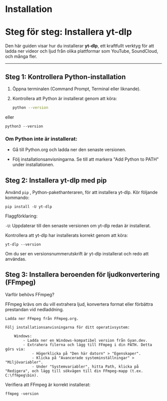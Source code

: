 # Installation

# Steg för steg: Installera yt-dlp

Den här guiden visar hur du installerar **yt-dlp**, ett kraftfullt verktyg för att ladda ner videor och ljud från olika plattformar som YouTube, SoundCloud, och många fler.

---

## **Steg 1: Kontrollera Python-installation**

1. Öppna terminalen (Command Prompt, Terminal eller liknande).
2. Kontrollera att Python är installerat genom att köra:

   ```bash
   python --version
    ```

eller

``
python3 --version
``

### Om Python inte är installerat:

 - Gå till Python.org och ladda ner den senaste versionen.

 - Följ installationsanvisningarna. Se till att markera "Add Python to PATH" under installationen.

## Steg 2: Installera yt-dlp med pip

Använd ``pip`` , Python-pakethanteraren, för att installera yt-dlp. Kör följande kommando:

``
pip install -U yt-dlp
``

Flaggförklaring:

``-U``: Uppdaterar till den senaste versionen om yt-dlp redan är installerat.

Kontrollera att yt-dlp har installerats korrekt genom att köra:

``
yt-dlp --version
``

Om du ser en versionsnummerutskrift är yt-dlp installerat och redo att användas.

## Steg 3: Installera beroenden för ljudkonvertering (FFmpeg)

Varför behövs FFmpeg?

FFmpeg krävs om du vill extrahera ljud, konvertera format eller förbättra prestandan vid nedladdning.

    Ladda ner FFmpeg från FFmpeg.org.

    Följ installationsanvisningarna för ditt operativsystem:

        Windows:
            - Ladda ner en Windows-kompatibel version från Gyan.dev.
            - Extrahera filerna och lägg till FFmpeg i din PATH. Detta görs via:
                - Högerklicka på "Den här datorn" > "Egenskaper".
                - Klicka på "Avancerade systeminställningar" > "Miljövariabler".
                - Under "Systemvariabler", hitta Path, klicka på "Redigera", och lägg till sökvägen till din FFmpeg-mapp (t.ex. C:\ffmpeg\bin).
  
Verifiera att FFmpeg är korrekt installerat:

``
ffmpeg -version
``